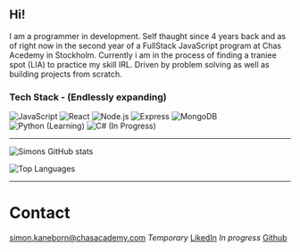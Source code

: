 ## Hi! 
I am a programmer in development. Self thaught since 4 years back and as of right now in the second year of a FullStack JavaScript program at Chas Acedemy in Stockholm. Currently i am in the process of finding a traniee spot (LIA) to practice my skill IRL. Driven by problem solving as well as building projects from scratch.


### Tech Stack - (Endlessly expanding) 
![JavaScript](https://img.shields.io/badge/Code-JavaScript-yellow?logo=javascript)
![React](https://img.shields.io/badge/Framework-React-blue?logo=react)
![Node.js](https://img.shields.io/badge/Backend-Node.js-green?logo=node.js)
![Express](https://img.shields.io/badge/Framework-Express-lightgrey?logo=express)
![MongoDB](https://img.shields.io/badge/Database-MongoDB-darkgreen?logo=mongodb)
![Python (Learning)](https://img.shields.io/badge/Learning-Python-blue?logo=python)
![C# (In Progress)](https://img.shields.io/badge/In%20Progress-C%23-239120?logo=c-sharp)

---

![Simons GitHub stats](https://github-readme-stats.vercel.app/api?username=SimonKane&show_icons=true&theme=radical)

![Top Languages](https://github-readme-stats.vercel.app/api/top-langs/?username=SimonKane&layout=compact&theme=radical)

---
# Contact
[simon.kaneborn@chasacademy.com](mailto:simon.kaneborn@chasacademy.se) *Temporary*
[LikedIn](www.linkedin.com/in/simon-k-2b8918327) *In progress*
[Github](https://github.com/SimonKane)

